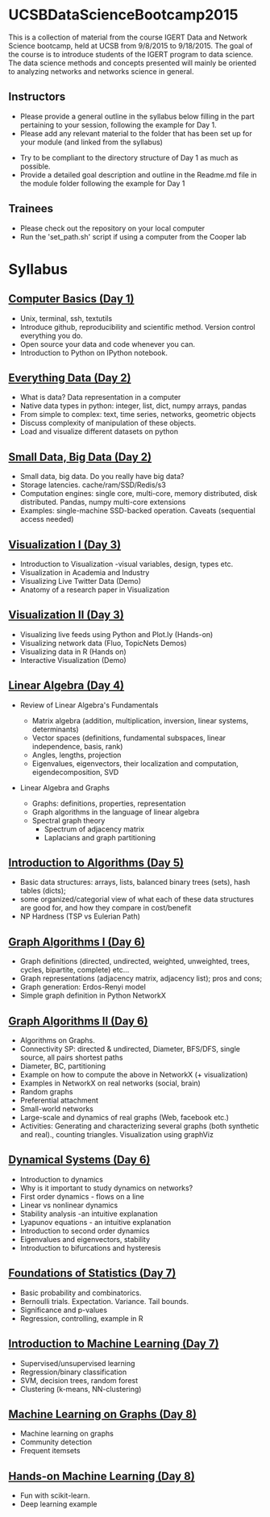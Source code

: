 # UCSBDataScienceBootcamp2015

This is a collection of material from the course IGERT Data and Network Science bootcamp, held at UCSB from 9/8/2015 to 9/18/2015.
The goal of the course is to introduce students of the IGERT program to data science. The data science methods and concepts presented will mainly be oriented to analyzing networks and networks science in general.

## Instructors

  - Please provide a general outline in the syllabus below filling in the part pertaining to your session, following the example for Day 1.
  - Please add any relevant material to the folder that has been set up for your module (and linked from the syllabus)
   * Try to be compliant to the directory structure of Day 1 as much as possible.
   * Provide a detailed goal description and outline in the Readme.md file in the module folder following the example for Day 1
  
## Trainees

  - Please check out the repository on your local computer
  - Run the 'set_path.sh' script if using a computer from the Cooper lab

# Syllabus

## [Computer Basics (Day 1)](../..//tree/master/Day01_ComputerBasics)

  - Unix, terminal, ssh, textutils
  - Introduce github, reproducibility and scientific method. Version control everything you do.
  - Open source your data and code whenever you can.
  - Introduction to Python on IPython notebook.
 
## [Everything Data (Day 2)](../..//tree/master/Day02_EverythingData)

  - What is data? Data representation in a computer
  - Native data types in python: integer, list, dict, numpy arrays, pandas 
  - From simple to complex: text, time series, networks, geometric objects
  - Discuss complexity of manipulation of these objects. 
  - Load and visualize different datasets on python

## [Small Data, Big Data (Day 2)](../..//tree/master/Day02_WhatIsBigData)

  - Small data, big data. Do you really have big data? 
  - Storage latencies. cache/ram/SSD/Redis/s3 
  - Computation engines: single core, multi-core, memory distributed, disk distributed. Pandas, numpy multi-core extensions
  - Examples: single-machine SSD-backed operation. Caveats (sequential access needed)

## [Visualization I (Day 3)](../..//tree/master/Day03_Vizualization1)

  - Introduction to Visualization
      -visual variables, design, types etc.
  - Visualization in Academia and Industry
  - Visualizing Live Twitter Data (Demo)
  - Anatomy of a research paper in Visualization

## [Visualization II (Day 3)](../..//tree/master/Day03_Vizualization2)

  - Visualizing live feeds using Python and Plot.ly (Hands-on)
  - Visualizing network data (Fluo, TopicNets Demos) 
  - Visualizing data in R (Hands on)
  - Interactive Visualization (Demo)
  

## [Linear Algebra (Day 4)](../..//tree/master/Day04_LinearAlgebra)

  * Review of Linear Algebra's Fundamentals
    * Matrix algebra (addition, multiplication, inversion, linear systems, determinants)
    * Vector spaces (definitions, fundamental subspaces, linear independence, basis, rank)
	* Angles, lengths, projection
    * Eigenvalues, eigenvectors, their localization and computation, eigendecomposition, SVD

  * Linear Algebra and Graphs
	* Graphs: definitions, properties, representation
    * Graph algorithms in the language of linear algebra
    * Spectral graph theory
		- Spectrum of adjacency matrix
		- Laplacians and graph partitioning

## [Introduction to Algorithms (Day 5)](../..//tree/master/Day05_AlgorithmBasics)

  - Basic data structures:  arrays, lists, balanced binary trees (sets), hash tables (dicts); 
  - some organized/categorial view of what each of these data structures are good for, and how they compare in cost/benefit
  - NP Hardness (TSP vs Eulerian Path)

## [Graph Algorithms I (Day 6)](../..//tree/master/Day06_GraphAlgorithms1)

  - Graph definitions (directed, undirected, weighted, unweighted, trees, cycles, bipartite, complete) etc…
  - Graph representations (adjacency matrix, adjacency list); pros and cons; 
  - Graph generation: Erdos-Renyi model
  - Simple graph definition in Python NetworkX

## [Graph Algorithms II (Day 6)](../..//tree/master/Day06_GraphAlgorithms2)

  - Algorithms on Graphs.
  - Connectivity SP: directed & undirected, Diameter, BFS/DFS, single source, all pairs shortest paths
  - Diameter, BC, partitioning
  - Example on how to compute the above in NetworkX (+ visualization) 
  - Examples in NetworkX on real networks (social, brain)
  - Random graphs
  - Preferential attachment
  - Small-world networks
  - Large-scale and dynamics of real graphs (Web, facebook etc.)
  - Activities: Generating and characterizing several graphs (both synthetic and real)., counting triangles. Visualization using graphViz

## [Dynamical Systems (Day 6)](../..//tree/master/Day06_DynamicalSystems)

 - Introduction to dynamics
 - Why is it important to study dynamics on networks? 
 - First order dynamics - flows on a line
 - Linear vs nonlinear dynamics
 - Stability analysis -an intuitive explanation
 - Lyapunov equations - an intuitive explanation
 - Introduction to second order dynamics
 - Eigenvalues and eigenvectors, stability
 - Introduction to bifurcations and hysteresis

## [Foundations of Statistics (Day 7)](../..//tree/master/Day07_Stats)

  - Basic probability and combinatorics. 
  - Bernoulli trials. Expectation. Variance. Tail bounds.
  - Significance and p-values
  - Regression, controlling, example in R

## [Introduction to Machine Learning (Day 7)](../..//tree/master/Day07_MachineLearning1)

  - Supervised/unsupervised learning
  - Regression/binary classification
  - SVM, decision trees, random forest
  - Clustering (k-means, NN-clustering)

## [Machine Learning on Graphs (Day 8)](../..//tree/master/Day07_MachineLearning2)

  - Machine learning on graphs
  - Community detection
  - Frequent itemsets

## [Hands-on Machine Learning (Day 8)](../..//tree/master/Day08_MachineLearning3)

  - Fun with scikit-learn. 
  - Deep learning example
